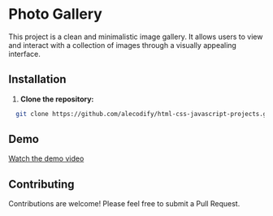 # Photo Gallery

This project is a clean and minimalistic image gallery. It allows users to view and interact with a collection of images through a visually appealing interface. 

## Installation

1. **Clone the repository:**
```bash
  git clone https://github.com/alecodify/html-css-javascript-projects.git
```

## Demo
[Watch the demo video](https://github.com/user-attachments/assets/f5bc66c1-6945-41b7-9645-cb13f552ae3f)

## Contributing
Contributions are welcome! Please feel free to submit a Pull Request.